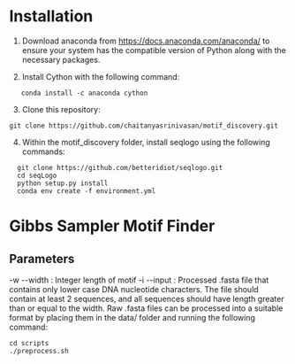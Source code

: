 # Installation

1. Download anaconda from https://docs.anaconda.com/anaconda/ to ensure your system has the compatible version of Python along with the necessary packages.

2. Install Cython with the following command:

```shell
   conda install -c anaconda cython
```
3. Clone this repository:

```shell
git clone https://github.com/chaitanyasrinivasan/motif_discovery.git
```

4. Within the motif_discovery folder, install seqlogo using the following commands:
```shell
  git clone https://github.com/betteridiot/seqlogo.git
  cd seqLogo
  python setup.py install
  conda env create -f environment.yml
```

# **Gibbs Sampler Motif Finder**

## Parameters

-w --width : Integer length of motif
-i --input : Processed .fasta file that contains only lower case DNA nucleotide characters. The file should contain at least 2 sequences, and all sequences should have length greater than or equal to the width. Raw .fasta files can be processed into a suitable format by placing them in the data/ folder and running the following command:

```shell
cd scripts
./preprocess.sh
```


